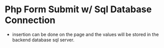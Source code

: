 # Php Form Submit w/ Sql Database Connection

- insertion can be done on the page and the values will be stored in the backend database sql server.
